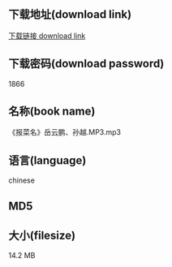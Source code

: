 ## 下载地址(download link)
[下载链接 download link](https://tutu365.netlify.app/?s=%E3%80%8A%E6%8A%A5%E8%8F%9C%E5%90%8D%E3%80%8B%E5%B2%B3%E4%BA%91%E9%B9%8F%E3%80%81%E5%AD%99%E8%B6%8A.MP3)

## 下载密码(download password)
1866

## 名称(book name)
《报菜名》岳云鹏、孙越.MP3.mp3

## 语言(language)
chinese

## MD5


## 大小(filesize)
14.2 MB
